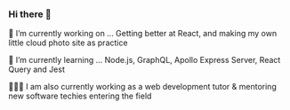 ### Hi there 👋

🔭 I’m currently working on ...
  Getting better at React, and making my own little cloud photo site as practice 
  
🌱 I’m currently learning ...
    Node.js, GraphQL, Apollo Express Server, React Query and Jest

👩🏽‍🏫 I am also currently working as a web development tutor & mentoring new software techies entering the field

<!--[My Work Github Account](https://github.com/bethanyaj)-->

<!--[![@bethanyann's Holopin board](https://holopin.io/api/user/board?user=bethanyann)](https://holopin.io/@bethanyann)

**bethanyann/bethanyann** is a ✨ _special_ ✨ repository because its `README.md` (this file) appears on your GitHub profile.

Here are some ideas to get you started:

- 🔭 I’m currently working on ...
- 🌱 I’m currently learning ...
- 👯 I’m looking to collaborate on ...
- 🤔 I’m looking for help with ...
- 💬 Ask me about ...
- 📫 How to reach me: ...
- 😄 Pronouns: ...
- ⚡ Fun fact: ...
-->
